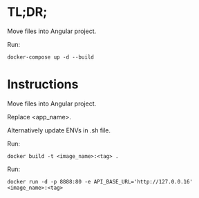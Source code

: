 # TL;DR;

Move files into Angular project.

Run:
```
docker-compose up -d --build
```

# Instructions

Move files into Angular project.

Replace <app_name>.

Alternatively update ENVs in .sh file.

Run:

```
docker build -t <image_name>:<tag> .
```

Run:

```
docker run -d -p 8888:80 -e API_BASE_URL='http://127.0.0.16' <image_name>:<tag>
```